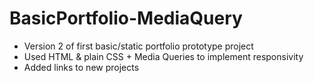 # BasicPortfolio-MediaQuery
- Version 2 of first basic/static portfolio prototype project
- Used HTML & plain CSS + Media Queries to implement responsivity
- Added links to new projects
